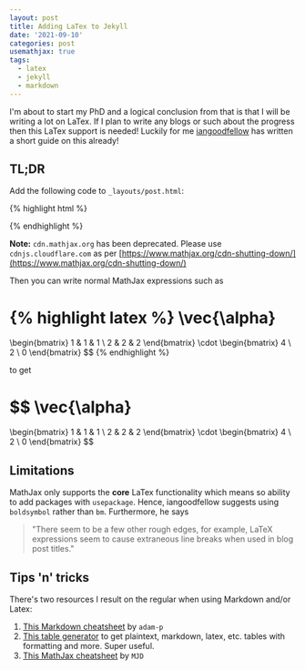 ```yaml
---
layout: post
title: Adding LaTex to Jekyll
date: '2021-09-10'
categories: post
usemathjax: true
tags:
  - latex
  - jekyll
  - markdown
---
```


I'm about to start my PhD and a logical conclusion from that is that I will be writing a lot on LaTex. If I plan to write any blogs or such about the progress then this LaTex support is needed! Luckily for me [iangoodfellow](http://www.iangoodfellow.com/blog/jekyll/markdown/tex/2016/11/07/latex-in-markdown.html) has written a short guide on this already!

## TL;DR

Add the following code to `_layouts/post.html`:

{% highlight html %}
<script src="https://cdn.mathjax.org/mathjax/latest/MathJax.js?config=TeX-AMS-MML_HTMLorMML" type="text/javascript"></script>
{% endhighlight %}

**Note:** `cdn.mathjax.org` has been deprecated. Please use `cdnjs.cloudflare.com` as per [https://www.mathjax.org/cdn-shutting-down/](https://www.mathjax.org/cdn-shutting-down/)

Then you can write normal MathJax expressions such as

{% highlight latex %}
\vec{\alpha}
=
\begin{bmatrix}
    1 & 1 & 1 \\
    2 & 2 & 2
\end{bmatrix}
\cdot
\begin{bmatrix}
    4 \\
    2 \\
    0
\end{bmatrix}
$$
{% endhighlight %}

to get

$$
\vec{\alpha}
=
\begin{bmatrix}
    1 & 1 & 1 \\
    2 & 2 & 2
\end{bmatrix}
\cdot
\begin{bmatrix}
    4 \\
    2 \\
    0
\end{bmatrix}
$$

## Limitations

MathJax only supports the **core** LaTex functionality which means so ability to add packages with `usepackage`. Hence, iangoodfellow suggests using `boldsymbol` rather than `bm`. Furthermore, he says

> "There seem to be a few other rough edges, for example, LaTeX expressions seem to cause extraneous line breaks when used in blog post titles."

## Tips 'n' tricks

There's two resources I result on the regular when using Markdown and/or Latex:

1. [This Markdown cheatsheet](https://github.com/adam-p/markdown-here/wiki/Markdown-Cheatsheet) by `adam-p`
2. [This table generator](https://www.tablesgenerator.com/) to get plaintext, markdown, latex, etc. tables with formatting and more. Super useful.
3. [This MathJax cheatsheet](https://math.meta.stackexchange.com/questions/5020/mathjax-basic-tutorial-and-quick-reference) by `MJD`
